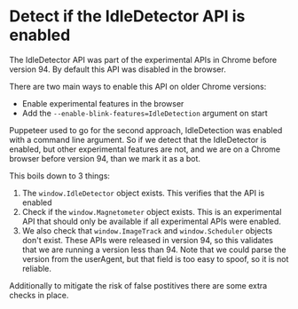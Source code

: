 # Detect if the IdleDetector API is enabled

The IdleDetector API was part of the experimental APIs in Chrome before version
94. By default this API was disabled in the browser.

There are two main ways to enable this API on older Chrome versions:

* Enable experimental features in the browser
* Add the `--enable-blink-features=IdleDetection` argument on start

Puppeteer used to go for the second approach, IdleDetection was enabled with
a command line argument. So if we detect that the IdleDetector is enabled, but
other experimental features are not, and we are on a Chrome browser before
version 94, than we mark it as a bot.

This boils down to 3 things:

1. The `window.IdleDetector` object exists. This verifies that the API is enabled
1. Check if the `window.Magnetometer` object exists. This is an experimental
  API that should only be available if all experimental APIs were enabled.
1. We also check that `window.ImageTrack` and `window.Scheduler` objects don't
  exist. These APIs were released in version 94, so this validates that we are
  running a version less than 94. Note that we could parse the version from the
  userAgent, but that field is too easy to spoof, so it is not reliable.

Additionally to mitigate the risk of false postitives there are some extra
checks in place.
